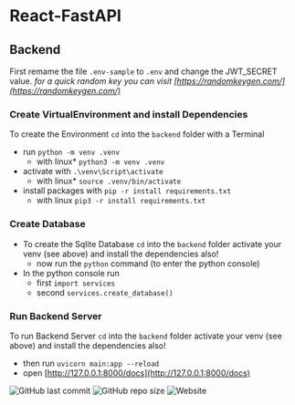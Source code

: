 # React-FastAPI



## Backend

First remame the file `.env-sample` to `.env` and change the JWT_SECRET value.
*for a quick random key you can visit [https://randomkeygen.com/](https://randomkeygen.com/)*


### Create VirtualEnvironment and install Dependencies

To create the Environment `cd` into the `backend` folder with a Terminal
  + run `python -m venv .venv`
    - with linux* `python3 -m venv .venv`
  + activate with `.\venv\Script\activate`
    - with linux* `source .venv/bin/activate`
  + install packages with `pip -r install requirements.txt`
    - with linux `pip3 -r install requirements.txt`


### Create Database

- To create the Sqlite Database `cd` into the `backend` folder activate your venv (see above) and install the dependencies also!
  + now run the `python` command (to enter the python console)
- In the python console run
  + first `import services`
  + second `services.create_database()`


### Run Backend Server

To run Backend Server `cd` into the `backend` folder activate your venv (see above) and install the dependencies also!
- then run `uvicorn main:app --reload`
- open [http://127.0.0.1:8000/docs](http://127.0.0.1:8000/docs)



![GitHub last commit](https://img.shields.io/github/last-commit/oje-edu/react_fastapi) ![GitHub repo size](https://img.shields.io/github/repo-size/oje-edu/react_fastapi) ![Website](https://img.shields.io/website?down_color=crimson&down_message=%E2%80%A0&style=plastic&up_color=lime&up_message=online&url=https%3A%2F%2Fapi.noconcept.dev)
